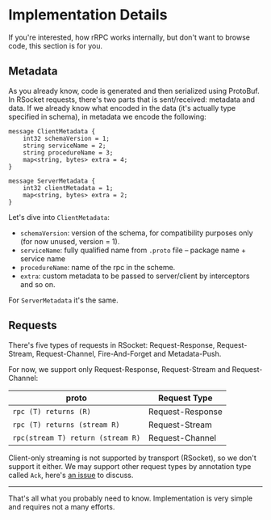 # Implementation Details
If you're interested, how rRPC works internally, but don't want to browse code, this section is for you.

## Metadata
As you already know, code is generated and then serialized using ProtoBuf. In RSocket requests, there's two parts that
is sent/received: metadata and data. If we already know what encoded in the data (it's actually type specified in schema),
in metadata we encode the following:
```
message ClientMetadata {
    int32 schemaVersion = 1;
    string serviceName = 2;
    string procedureName = 3;
    map<string, bytes> extra = 4;
}

message ServerMetadata {
    int32 clientMetadata = 1;
    map<string, bytes> extra = 2;
}
```

Let's dive into `ClientMetadata`:
- `schemaVersion`: version of the schema, for compatibility purposes only (for now unused, version = 1).
- `serviceName`: fully qualified name from `.proto` file – package name + service name
- `procedureName`: name of the rpc in the scheme.
- `extra`: custom metadata to be passed to server/client by interceptors and so on.

For `ServerMetadata` it's the same.

## Requests
There's five types of requests in RSocket: Request-Response, Request-Stream, Request-Channel, Fire-And-Forget 
and Metadata-Push.

For now, we support only Request-Response, Request-Stream and Request-Channel:

| proto                             | Request Type     |
|-----------------------------------|------------------|
| `rpc (T) returns (R)`             | Request-Response |
| `rpc (T) returns (stream R)`      | Request-Stream   |
| `rpc(stream T) return (stream R)` | Request-Channel  |

Client-only streaming is not supported by transport (RSocket), so we don't support it either. We may support other
request types by annotation type called `Ack`, here's [an issue](https://github.com/timemates/rrpc/issues/9) to discuss.


___________________________________


That's all what you probably need to know. Implementation is very simple and requires not a many efforts.





